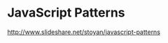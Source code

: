 <!--
id: 242118543
link: http://kevinisom.info/post/242118543/javascript-patterns
slug: javascript-patterns
date: Fri Nov 13 2009 15:46:55 GMT+1300 (NZDT)
raw: {"blog_name":"kevinisom","id":242118543,"post_url":"http://kevinisom.info/post/242118543/javascript-patterns","slug":"javascript-patterns","type":"link","date":"2009-11-13 02:46:55 GMT","timestamp":1258080415,"state":"published","format":"html","reblog_key":"0lqFJK9w","tags":[],"short_url":"http://tmblr.co/Zw68YyERc_F","highlighted":[],"feed_item":"http://www.slideshare.net/stoyan/javascript-patterns","from_feed_id":"650234","note_count":0,"title":"JavaScript Patterns","url":"http://www.slideshare.net/stoyan/javascript-patterns","description":""}
publish: 2009-11-013
tags: 
title: JavaScript Patterns
-->


JavaScript Patterns
===================

<http://www.slideshare.net/stoyan/javascript-patterns>

